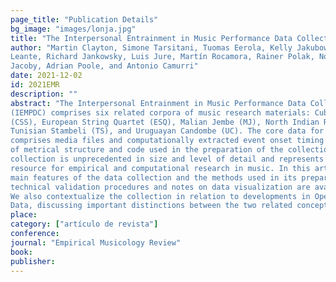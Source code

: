 ```yaml
---
page_title: "Publication Details"
bg_image: "images/lonja.jpg" 
title: "The Interpersonal Entrainment in Music Performance Data Collection"  
author: "Martin Clayton, Simone Tarsitani, Tuomas Eerola, Kelly Jakubowski, Laura
Leante, Richard Jankowsky, Luis Jure, Martín Rocamora, Rainer Polak, Nori
Jacoby, Adrian Poole, and Antonio Camurri"  
date: 2021-12-02  
id: 2021EMR
description: ""  
abstract: "The Interpersonal Entrainment in Music Performance Data Collection
(IEMPDC) comprises six related corpora of music research materials: Cuban Son & Salsa
(CSS), European String Quartet (ESQ), Malian Jembe (MJ), North Indian Raga (NIR),
Tunisian Stambeli (TS), and Uruguayan Candombe (UC). The core data for each corpus
comprises media files and computationally extracted event onset timing data. Annotation
of metrical structure and code used in the preparation of the collection is also shared. The
collection is unprecedented in size and level of detail and represents a significant new
resource for empirical and computational research in music. In this article we introduce the
main features of the data collection and the methods used in its preparation. Details of
technical validation procedures and notes on data visualization are available as Appendices.
We also contextualize the collection in relation to developments in Open Science and Open
Data, discussing important distinctions between the two related concepts."  
place:
category: ["artículo de revista"]
conference:
journal: "Empirical Musicology Review"
book:
publisher:
---
```

